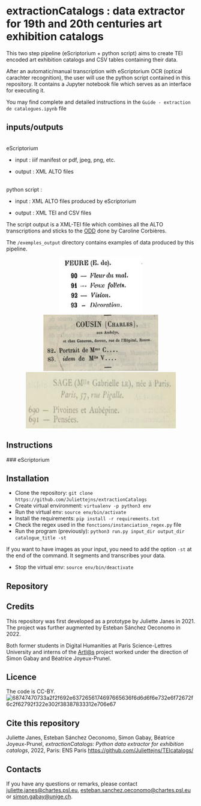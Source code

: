 # extractionCatalogs : data extractor for 19th and 20th centuries art exhibition catalogs 

This two step pipeline (eScriptorium + python script) aims to create TEI encoded art exhibition catalogs and CSV tables containing their data.

After an automatic/manual transcription with eScriptorium OCR (optical carachter recognition), the user will use the python script contained in this repository. It contains a Jupyter notebook file which serves as an interface for executing it. 

You may find complete and detailed instructions in the ```Guide - extraction de catalogues.ipynb``` file

## inputs/outputs
<br>eScriptorium</br> 

- input : iiif manifest or pdf, jpeg, png, etc. 

- output : XML ALTO files

<br> python script : </br> 

- input : XML ALTO files produced by eScriptorium

- output : XML TEI and CSV files

The script output is a XML-TEI file which combines all the ALTO transcriptions and sticks to the [ODD](https://github.com/carolinecorbieres/ArtlasCatalogues/blob/master/5_ImproveGROBIDoutput/ODD/ODD_VisualContagions.xml) done by Caroline Corbières. 

The ```/exemples_output``` directory contains examples of data produced by this pipeline.
   
   <p class="float" align="center">
      <img src="extractionCatalogs/static/images/entree_nulle.png" height="150"/>
      <img src="extractionCatalogs/static/images/Exemple_Entree_Simple.png" height="150"/>
      <img src="extractionCatalogs/static/images/Exemple_Entree_Double.png" height="150" width="400"/>
   </p>
   
## Instructions 

### eScriptorium




</div>
 
## Installation
  - Clone the repository: ```git clone https://github.com/Juliettejns/extractionCatalogs```
  - Create virtual environment: ```virtualenv -p python3 env```
  - Run the virtual env: ```source env/bin/activate```
  - Install the requirements: ```pip install -r requirements.txt```
  - Check the regex used in the `fonctions/instanciation_regex.py` file
  - Run the program (previously): `python3 run.py input_dir output_dir catalogue_title -st`

If you want to have images as your input, you need to add the option `-st` at the end of the command. It segments and transcribes your data.</br>
  - Stop the virtual env: ```source env/bin/deactivate```

## Repository


## Credits
This repository was first developed as a prototype by Juliette Janes in 2021. The project was further augmented by Esteban Sánchez Oeconomo in 2022.

Both former students in Digital Humanities at Paris Science-Lettres University and interns of the [Artl@s](https://artlas.huma-num.fr/fr/) 
project worked under the direction of Simon Gabay and Béatrice Joyeux-Prunel.


## Licence
The code is CC-BY.</br>
![68747470733a2f2f692e6372656174697665636f6d6d6f6e732e6f72672f6c2f62792f322e302f38387833312e706e67](https://user-images.githubusercontent.com/56683417/115525743-a78d2400-a28f-11eb-8e45-4b6e3265a527.png)

## Cite this repository
Juliette Janes, Esteban Sánchez Oeconomo, Simon Gabay, Béatrice Joyeux-Prunel, _extractionCatalogs: Python data extractor for exhibition catalogs_, 2022, Paris: ENS Paris https://github.com/Juliettejns/TEIcatalogs/



## Contacts
If you have any questions or remarks, please contact juliette.janes@chartes.psl.eu, esteban.sanchez.oeconomo@chartes.psl.eu or simon.gabay@unige.ch.

